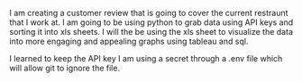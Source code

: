 I am creating a customer review that is going to cover the current restraunt that I work at. I am going to be using python to grab data using API keys and sorting it into xls sheets. I will the be using the xls sheet to visualize the data into more engaging and appealing graphs using tableau and sql.

I learned to keep the API key I am using a secret through a .env file which will allow git to ignore the file. 